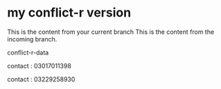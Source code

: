 # my conflict-r version


This is the content from your current branch
This is the content from the incoming branch.

conflict-r-data

contact : 03017011398

contact : 03229258930
